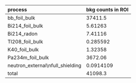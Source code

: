 | **process**                        | **bkg counts in ROI** |
|:-----------------------------------|:----------------------|
| bb\_foil\_bulk                     | 37411.5               |
| Bi214\_foil\_bulk                  | 5.61263               |
| Bi214\_radon                       | 7.41116               |
| Tl208\_foil\_bulk                  | 0.285592              |
| K40\_foil\_bulk                    | 1.32358               |
| Pa234m\_foil\_bulk                 | 3672.06               |
| neutron\_external\nfull\_shielding | 0.0914109             |
| total                              | 41098.3               |
